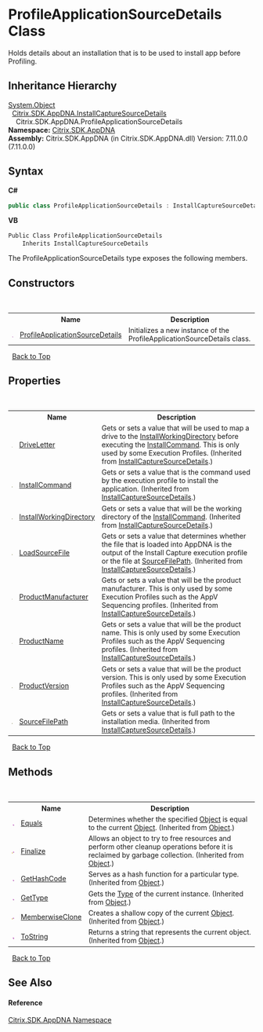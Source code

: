 # ProfileApplicationSourceDetails Class
 

Holds details about an installation that is to be used to install app before Profiling.


## Inheritance Hierarchy
<a href="http://msdn2.microsoft.com/en-us/library/e5kfa45b" target="_blank">System.Object</a><br />&nbsp;&nbsp;<a href="df8a3890-8c6e-59f4-1152-dfdd9a4a18c0">Citrix.SDK.AppDNA.InstallCaptureSourceDetails</a><br />&nbsp;&nbsp;&nbsp;&nbsp;Citrix.SDK.AppDNA.ProfileApplicationSourceDetails<br />
**Namespace:**&nbsp;[Citrix.SDK.AppDNA](index.md)<br />**Assembly:**&nbsp;Citrix.SDK.AppDNA (in Citrix.SDK.AppDNA.dll) Version: 7.11.0.0 (7.11.0.0)

## Syntax

**C#**
```csharp
public class ProfileApplicationSourceDetails : InstallCaptureSourceDetails
```

**VB**
```vbnet
Public Class ProfileApplicationSourceDetails
	Inherits InstallCaptureSourceDetails
```

The ProfileApplicationSourceDetails type exposes the following members.


## Constructors
&nbsp;<table><tr><th></th><th>Name</th><th>Description</th></tr><tr><td>![Public method](media/pubmethod.gif "Public method")</td><td><a href="705b1cba-f3b9-31f7-8ec7-8b7f9964fa1f">ProfileApplicationSourceDetails</a></td><td>
Initializes a new instance of the ProfileApplicationSourceDetails class.</td></tr></table>&nbsp;
<a href="#profileapplicationsourcedetails-class">Back to Top</a>

## Properties
&nbsp;<table><tr><th></th><th>Name</th><th>Description</th></tr><tr><td>![Public property](media/pubproperty.gif "Public property")</td><td><a href="b1577c18-d8d2-6e38-efbe-05ef93107a4b">DriveLetter</a></td><td>
Gets or sets a value that will be used to map a drive to the <a href="f8c28939-3762-af3e-a64a-80520e6294da">InstallWorkingDirectory</a> before executing the <a href="5806b325-7fcb-90b9-cd16-537ae83368ef">InstallCommand</a>. This is only used by some Execution Profiles.
 (Inherited from <a href="df8a3890-8c6e-59f4-1152-dfdd9a4a18c0">InstallCaptureSourceDetails</a>.)</td></tr><tr><td>![Public property](media/pubproperty.gif "Public property")</td><td><a href="5806b325-7fcb-90b9-cd16-537ae83368ef">InstallCommand</a></td><td>
Gets or sets a value that is the command used by the execution profile to install the application.
 (Inherited from <a href="df8a3890-8c6e-59f4-1152-dfdd9a4a18c0">InstallCaptureSourceDetails</a>.)</td></tr><tr><td>![Public property](media/pubproperty.gif "Public property")</td><td><a href="f8c28939-3762-af3e-a64a-80520e6294da">InstallWorkingDirectory</a></td><td>
Gets or sets a value that will be the working directory of the <a href="5806b325-7fcb-90b9-cd16-537ae83368ef">InstallCommand</a>.
 (Inherited from <a href="df8a3890-8c6e-59f4-1152-dfdd9a4a18c0">InstallCaptureSourceDetails</a>.)</td></tr><tr><td>![Public property](media/pubproperty.gif "Public property")</td><td><a href="5e7552c3-30f6-636d-dce2-12e351fbce61">LoadSourceFile</a></td><td>
Gets or sets a value that determines whether the file that is loaded into AppDNA is the output of the Install Capture execution profile or the file at <a href="dfd015df-aea7-33dd-2d62-00c7089a6259">SourceFilePath</a>.
 (Inherited from <a href="df8a3890-8c6e-59f4-1152-dfdd9a4a18c0">InstallCaptureSourceDetails</a>.)</td></tr><tr><td>![Public property](media/pubproperty.gif "Public property")</td><td><a href="f98d0660-436f-3000-009f-fd5b49f8b52e">ProductManufacturer</a></td><td>
Gets or sets a value that will be the product manufacturer. This is only used by some Execution Profiles such as the AppV Sequencing profiles.
 (Inherited from <a href="df8a3890-8c6e-59f4-1152-dfdd9a4a18c0">InstallCaptureSourceDetails</a>.)</td></tr><tr><td>![Public property](media/pubproperty.gif "Public property")</td><td><a href="0834455d-9f3e-4a12-34d0-ee95e8e87658">ProductName</a></td><td>
Gets or sets a value that will be the product name. This is only used by some Execution Profiles such as the AppV Sequencing profiles.
 (Inherited from <a href="df8a3890-8c6e-59f4-1152-dfdd9a4a18c0">InstallCaptureSourceDetails</a>.)</td></tr><tr><td>![Public property](media/pubproperty.gif "Public property")</td><td><a href="a3ce808a-baa2-06bb-6d65-8e9422a2d607">ProductVersion</a></td><td>
Gets or sets a value that will be the product version. This is only used by some Execution Profiles such as the AppV Sequencing profiles.
 (Inherited from <a href="df8a3890-8c6e-59f4-1152-dfdd9a4a18c0">InstallCaptureSourceDetails</a>.)</td></tr><tr><td>![Public property](media/pubproperty.gif "Public property")</td><td><a href="dfd015df-aea7-33dd-2d62-00c7089a6259">SourceFilePath</a></td><td>
Gets or sets a value that is full path to the installation media.
 (Inherited from <a href="df8a3890-8c6e-59f4-1152-dfdd9a4a18c0">InstallCaptureSourceDetails</a>.)</td></tr></table>&nbsp;
<a href="#profileapplicationsourcedetails-class">Back to Top</a>

## Methods
&nbsp;<table><tr><th></th><th>Name</th><th>Description</th></tr><tr><td>![Public method](media/pubmethod.gif "Public method")</td><td><a href="http://msdn2.microsoft.com/en-us/library/bsc2ak47" target="_blank">Equals</a></td><td>
Determines whether the specified <a href="http://msdn2.microsoft.com/en-us/library/e5kfa45b" target="_blank">Object</a> is equal to the current <a href="http://msdn2.microsoft.com/en-us/library/e5kfa45b" target="_blank">Object</a>.
 (Inherited from <a href="http://msdn2.microsoft.com/en-us/library/e5kfa45b" target="_blank">Object</a>.)</td></tr><tr><td>![Protected method](media/protmethod.gif "Protected method")</td><td><a href="http://msdn2.microsoft.com/en-us/library/4k87zsw7" target="_blank">Finalize</a></td><td>
Allows an object to try to free resources and perform other cleanup operations before it is reclaimed by garbage collection.
 (Inherited from <a href="http://msdn2.microsoft.com/en-us/library/e5kfa45b" target="_blank">Object</a>.)</td></tr><tr><td>![Public method](media/pubmethod.gif "Public method")</td><td><a href="http://msdn2.microsoft.com/en-us/library/zdee4b3y" target="_blank">GetHashCode</a></td><td>
Serves as a hash function for a particular type.
 (Inherited from <a href="http://msdn2.microsoft.com/en-us/library/e5kfa45b" target="_blank">Object</a>.)</td></tr><tr><td>![Public method](media/pubmethod.gif "Public method")</td><td><a href="http://msdn2.microsoft.com/en-us/library/dfwy45w9" target="_blank">GetType</a></td><td>
Gets the <a href="http://msdn2.microsoft.com/en-us/library/42892f65" target="_blank">Type</a> of the current instance.
 (Inherited from <a href="http://msdn2.microsoft.com/en-us/library/e5kfa45b" target="_blank">Object</a>.)</td></tr><tr><td>![Protected method](media/protmethod.gif "Protected method")</td><td><a href="http://msdn2.microsoft.com/en-us/library/57ctke0a" target="_blank">MemberwiseClone</a></td><td>
Creates a shallow copy of the current <a href="http://msdn2.microsoft.com/en-us/library/e5kfa45b" target="_blank">Object</a>.
 (Inherited from <a href="http://msdn2.microsoft.com/en-us/library/e5kfa45b" target="_blank">Object</a>.)</td></tr><tr><td>![Public method](media/pubmethod.gif "Public method")</td><td><a href="http://msdn2.microsoft.com/en-us/library/7bxwbwt2" target="_blank">ToString</a></td><td>
Returns a string that represents the current object.
 (Inherited from <a href="http://msdn2.microsoft.com/en-us/library/e5kfa45b" target="_blank">Object</a>.)</td></tr></table>&nbsp;
<a href="#profileapplicationsourcedetails-class">Back to Top</a>

## See Also


#### Reference
<a href="fe2d265b-410b-8b11-1eb4-a790e0b062bf">Citrix.SDK.AppDNA Namespace</a><br />